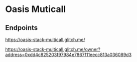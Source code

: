 # Oasis Muticall


## Endpoints

https://oasis-stack-multicall.glitch.me/

https://oasis-stack-multicall.glitch.me/owner?address=0xdd4c825203f97984e7867f11eecc813a036089d3
